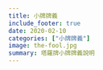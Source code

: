 ```yaml
---
title: 小牌牌義
include_footer: true
date: 2020-02-10
categories: ["小牌牌義"]
image: the-fool.jpg
summary: 塔羅牌小牌牌義說明
---
```

